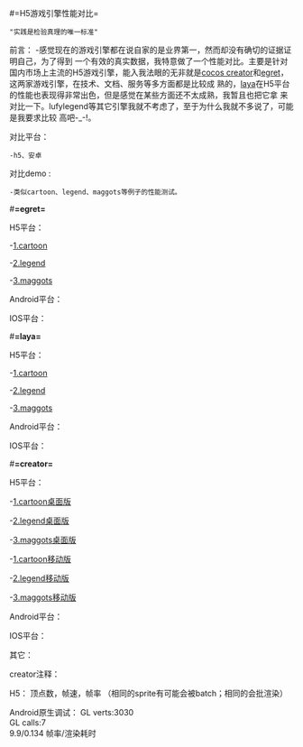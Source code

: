 #=H5游戏引擎性能对比=

	"实践是检验真理的唯一标准"
前言：
	-感觉现在的游戏引擎都在说自家的是业界第一，然而却没有确切的证据证明自己，为了得到
一个有效的真实数据，我特意做了一个性能对比。主要是针对国内市场上主流的H5游戏引擎，能入我法眼的无非就是[cocos creator](http://www.cocos.com/download/creator/)和[egret](http://developer.egret.com/cn/)，这两家游戏引擎，在技术、文档、服务等多方面都是比较成
熟的，[laya](http://ldc.layabox.com/)在H5平台的性能也表现得非常出色，但是感觉在某些方面还不太成熟，我暂且也把它拿
来对比一下。lufylegend等其它引擎我就不考虑了，至于为什么我就不多说了，可能是我要求比较
高吧-_-!。


对比平台：

	-h5、安卓
	
对比demo :

	-类似cartoon、legend、maggots等例子的性能测试。
	

	
	
	
	
#**=egret=**

H5平台：

-[1.cartoon](https://laixiao.github.io/game-engine/egret/cartoon/index.html)

-[2.legend](https://laixiao.github.io/game-engine/egret/legend2/index.html)

-[3.maggots](https://laixiao.github.io/game-engine/egret/maggots/index.html)

Android平台：

IOS平台：



#**=laya=**

H5平台：

-[1.cartoon](https://laixiao.github.io/game-engine/laya/cartoon/bin/index.html)

-[2.legend](https://laixiao.github.io/game-engine/laya/legend/bin/index.html)

-[3.maggots](https://laixiao.github.io/game-engine/laya/maggots/bin/index.html)

Android平台：

IOS平台：

	
#**=creator=**

H5平台：

-[1.cartoon桌面版](https://laixiao.github.io/game-engine/creator/cartoon/build/web-desktop/index.html)

-[2.legend桌面版](https://laixiao.github.io/game-engine/creator/legend2/build/web-desktop/index.html)

-[3.maggots桌面版](https://laixiao.github.io/game-engine/creator/maggots/build/web-desktop/index.html)


-[1.cartoon移动版](https://laixiao.github.io/game-engine/creator/cartoon/build/web-mobile/index.html)

-[2.legend移动版](https://laixiao.github.io/game-engine/creator/legend2/build/web-mobile/index.html)

-[3.maggots移动版](https://laixiao.github.io/game-engine/creator/maggots/build/web-mobile/index.html)


Android平台：

	
IOS平台：
	
	
	
	
	
	
	
	
其它：

creator注释：

H5：
	顶点数，帧速，帧率  （相同的sprite有可能会被batch；相同的会批渲染）
	
Android原生调试：
		GL verts:3030	
		GL calls:7		
		9.9/0.134		帧率/渲染耗时

	
	








	
